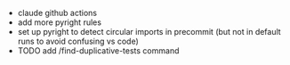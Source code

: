 * claude github actions
* add more pyright rules
* set up pyright to detect circular imports in precommit (but not in default runs to avoid confusing vs code)
* TODO add /find-duplicative-tests command
